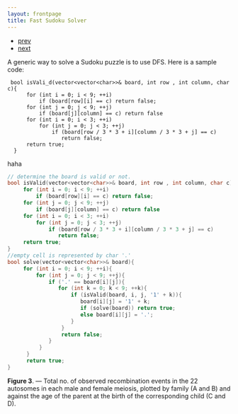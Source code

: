 ```yaml
---
layout: frontpage
title: Fast Sudoku Solver
---
```

<div class="navbar">
  <div class="navbar-inner">
      <ul class="nav">
          <li><a href="mousebc_fig3.html">prev</a></li>
          <li><a href="iplotCorr.html">next</a></li>
      </ul>
  </div>
</div>

A generic way to solve a Sudoku puzzle is to use DFS. Here is a sample code:


<div>
<pre><code> bool isVali_d(vector&lt;vector&lt;char&gt;&gt;&amp; board, int row , int column, char c){
      for (int i = 0; i &lt; 9; ++i)
          if (board[row][i] == c) return false;
      for (int j = 0; j &lt; 9; ++j)
          if (board[j][column] == c) return false
      for (int i = 0; i &lt; 3; ++i)
          for (int j = 0; j &lt; 3; ++j)
              if (board[row / 3 * 3 + i][column / 3 * 3 + j] == c)
                 return false;
      return true;
  } 
</code></pre>
</div>
haha

```cpp
// determine the board is valid or not.
bool isValid(vector<vector<char>>& board, int row , int column, char c){
     for (int i = 0; i < 9; ++i)
         if (board[row][i] == c) return false;
     for (int j = 0; j < 9; ++j)
         if (board[j][column] == c) return false
     for (int i = 0; i < 3; ++i)
         for (int j = 0; j < 3; ++j)
             if (board[row / 3 * 3 + i][column / 3 * 3 + j] == c)
                return false;
     return true;
}
//empty cell is represented by char '.'
bool solve(vector<vector<char>>& board){
     for (int i = 0; i < 9; ++i){
         for (int j = 0; j < 9; ++j){
             if ('.' == board[i][j]){
                for (int k = 0; k < 9; ++k){
                    if (isValid(board, i, j, '1' + k)){
                       board[i][j] = '1' + k;
                       if (solve(board)) return true;
                       else board[i][j] = '.';
                    }
                 }
                 return false;
             }
          }
      }
      return true;
}
```

**Figure 3**. &mdash; Total no. of observed recombination events in the 22
autosomes in each male and female meiosis, plotted by family (A and
B) and against the age of the parent at the birth of the
corresponding child (C and D).